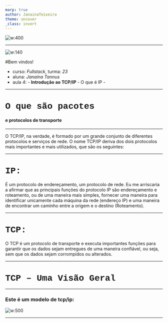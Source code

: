 ```yaml
---
marp: true
author: JanainaTeixeira
theme: uncover
_class: invert
---
```


<style>
    :root {
        --color-background: #101010;
        --color-foreground: #FFFFFF;
    }
    h1 {
        font-family: Courier New;
    }
</style>

<!-- 1º slide -->
<!-- _paginate:false -->
![w:400](https://www.dltec.com.br/blog/wp-content/uploads/2023/02/TCP-IP.png)

---

<!-- 2º slide -->
![w:140](https://marp.app/assets/marp-logo.svg)

#Bem vindos!

- curso: _Fullstack_, turma: _23_
- aluna: _Janaína Tannus_
- aula 4:
        - **Introdução ao TCP/IP**
            - O que é IP
            - 

---
<!-- 3º slide pag.29 -->
# **O que são pacotes** <!--fit-->
#### e protocolos de transporte 

---
<!-- 4º slide pag.29 -->
O TCP/IP, na verdade, é formado por um grande conjunto de diferentes protocolos e serviços de rede. O nome TCP/IP deriva dos dois protocolos mais importantes e mais utilizados, que são os seguintes:

---
<!-- 5º slide pag.29 -->
# **IP:** 

É um protocolo de endereçamento, um protocolo de rede. Eu me arriscaria a afirmar que as principais funções do protocolo IP são endereçamento e roteamento, ou de uma maneira mais simples, fornecer uma maneira para identificar unicamente cada máquina da rede (endereço IP) e uma maneira de encontrar um caminho entre a origem e o destino (Roteamento).<!--fit-->

---
<!-- 6º slide pag.29 -->
# **TCP:** 
O TCP é um protocolo de transporte e executa importantes funções para garantir que os dados sejam entregues de uma
maneira confiável, ou seja, sem que os dados sejam corrompidos ou alterados.<!--fit-->

---
<!-- 7º slide pag.29 -->
# **TCP – Uma Visão Geral** <!--fit-->


---
<!-- 8º slide pag.29 -->
### **Este é um modelo de tcp/ip:**

![w:500](https://www.datarain.com.br/wp-content/uploads/2020/08/modelo-TCP-IP.png)

---